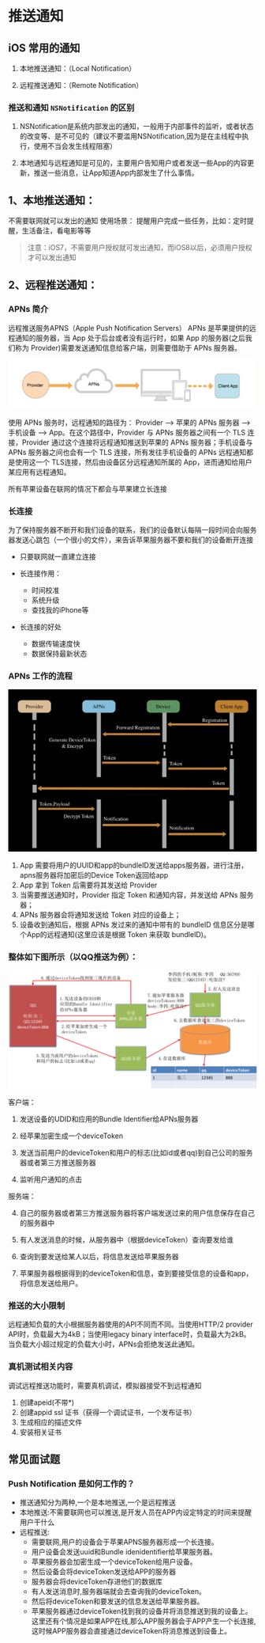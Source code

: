 # 推送通知

## iOS 常用的通知

1. 本地推送通知：（Local Notification）

2. 远程推送通知：（Remote Notification）

### 推送和通知 `NSNotification` 的区别 

1. NSNotification是系统内部发出的通知，一般用于内部事件的监听，或者状态的改变等、是不可见的（建议不要滥用NSNotification,因为是在主线程中执行，使用不当会发生线程阻塞）

2. 本地通知与远程通知是可见的，主要用户告知用户或者发送一些App的内容更新，推送一些消息，让App知道App内部发生了什么事情。

## 1、本地推送通知：
不需要联网就可以发出的通知
使用场景：
提醒用户完成一些任务，比如：定时提醒，生活备注，看电影等等

>注意：iOS7，不需要用户授权就可发出通知，而iOS8以后，必须用户授权才可以发出通知

## 2、远程推送通知：

### APNs 简介
远程推送服务APNS（Apple Push Notification Servers）
APNs 是苹果提供的远程通知的服务器，当 App 处于后台或者没有运行时，如果 App 的服务器(之后我们称为 Provider)需要发送通知信息给客户端，则需要借助于 APNs 服务器。

![](/assets/apns1.png)

使用 APNs 服务时，远程通知的路径为： Provider –> 苹果的 APNs 服务器 –> 手机设备 –> App。在这个路径中，Provider 与 APNs 服务器之间有一个 TLS 连接，Provider 通过这个连接将远程通知推送到苹果的 APNs 服务器；手机设备与 APNs 服务器之间也会有一个 TLS 连接，所有发往手机设备的 APNs 远程通知都是使用这一个 TLS连接，然后由设备区分远程通知所属的 App，进而通知给用户某应用有远程通知。


所有苹果设备在联网的情况下都会与苹果建立长连接

### 长连接
为了保持服务器不断开和我们设备的联系，我们的设备默认每隔一段时间会向服务器发送心跳包（一个很小的文件），来告诉苹果服务器不要和我们的设备断开连接
- 只要联网就一直建立连接

-  长连接作用：
    - 时间校准
    - 系统升级
    - 查找我的iPhone等 

- 长连接的好处
    - 数据传输速度快 
    - 数据保持最新状态 

### APNs 工作的流程

![](/assets/apns2.png)
 
1. App 需要将用户的UUID和app的bundleID发送给apps服务器，进行注册，apns服务器将加密后的Device Token返回给app
2. App 拿到 Token 后需要将其发送给 Provider
3. 当需要推送通知时，Provider 指定 Token 和通知内容，并发送给 APNs 服务器；
4. APNs 服务器会将通知发送给 Token 对应的设备上；
5. 设备收到通知后，根据 APNs 发过来的通知中带有的 bundleID 信息区分是哪个App的远程通知(这里应该是根据 Token 来获取 bundleID)。


### 整体如下图所示（以QQ推送为例）：

![](/assets/apns3.png)

客户端：

1. 发送设备的UDID和应用的Bundle Identifier给APNs服务器

2. 经苹果加密生成一个deviceToken

3. 发送当前用户的deviceToken和用户的标志(比如id或者qq)到自己公司的服务器或者第三方推送服务器

4. 监听用户通知的点击

服务端：

4. 自己的服务器或者第三方推送服务器将客户端发送过来的用户信息保存在自己的服务器中

5. 有人发送消息的时候，从服务器中（根据deviceToken）查询要发给谁

6. 查询到要发送给某人以后，将信息发送给苹果服务器

7. 苹果服务器根据得到的deviceToken和信息，查到要接受信息的设备和app，将信息发送给用户。


### 推送的大小限制

远程通知负载的大小根据服务器使用的API不同而不同。当使用HTTP/2 provider API时，负载最大为4kB；当使用legacy binary interface时，负载最大为2kB。当负载大小超过规定的负载大小时，APNs会拒绝发送此通知。

### 真机测试相关内容
调试远程推送功能时，需要真机调试，模拟器接受不到远程通知

1. 创建apeid(不带*)
2. 创建appid ssl 证书（获得一个调试证书，一个发布证书）
3. 生成相应的描述文件 
4. 安装相关证书 

## 常见面试题

### Push Notification 是如何工作的？
- 推送通知分为两种,一个是本地推送,一个是远程推送
- 本地推送:不需要联网也可以推送,是开发人员在APP内设定特定的时间来提醒用户干什么
- 远程推送:
    - 需要联网,用户的设备会于苹果APNS服务器形成一个长连接。
    - 用户设备会发送uuid和Bundle idenidentifier给苹果服务器。
    - 苹果服务器会加密生成一个deviceToken给用户设备。
    - 然后设备会将deviceToken发送给APP的服务器
    - 服务器会将deviceToken存进他们的数据库
    - 有人发送消息时,服务器端就会去查询我的deviceToken。
    - 然后将deviceToken和要发送的信息发送给苹果服务器。
    - 苹果服务器通过deviceToken找到我的设备并将消息推送到我的设备上。
这里还有个情况是如果APP在线,那么APP服务器会于APP产生一个长连接,这时候APP服务器会直接通过deviceToken将消息推送到设备上。

